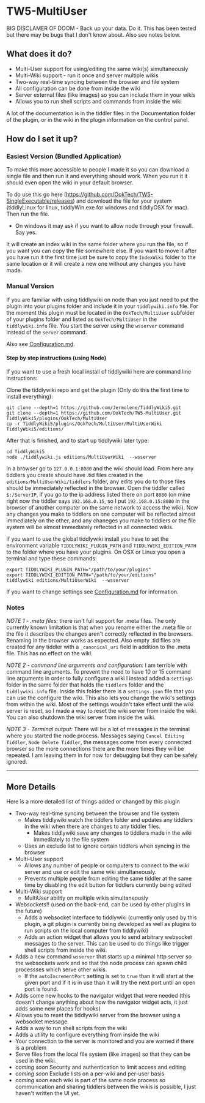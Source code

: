 # TW5-MultiUser

BIG DISCLAMER OF DOOM - Back up your data. Do it. This has been tested but
there may be bugs that I don't know about. Also see notes below.

## What does it do?

- Multi-User support for using/editing the same wiki(s) simultaneously
- Multi-Wiki support - run it once and server multiple wikis
- Two-way real-time syncing between the browser and file system
- All configuration can be done from inside the wiki
- Server external files (like images) so you can include them in your wikis
- Allows you to run shell scripts and commands from inside the wiki

A lot of the documentation is in the tiddler files in the Documentation folder
of the plugin, or in the wiki in the plugin information on the control panel.

## How do I set it up?

### Easiest Version (Bundled Application)

To make this more accessible to people I made it so you can download a single
file and then run it and everything should work. When you run it it should even
open the wiki in your default browser.

To do use this go here
(https://github.com/OokTech/TW5-SingleExecutable/releases) and download the
file for your system (tiddlyLinux for linux, tiddlyWin.exe for windows and
tiddlyOSX for mac). Then run the file.

- On windows it may ask if you want to allow node through your firewall. Say
  yes.

It will create an index wiki in the same folder where you run the file, so if
you want you can copy the file somewhere else. If you want to move it after you
have run it the first time just be sure to copy the `IndexWiki` folder to the
same location or it will create a new one without any changes you have made.

### Manual Version

If you are familiar with using tiddlywiki on node than you just need to put
the plugin into your plugins folder and include it in your `tiddlywiki.info`
file. For the moment this plugin must be located in the `OokTech/MultiUser`
subfolder of your plugins folder and listed as `OokTech/MultiUser` in the
`tiddlywiki.info` file. You start the server using the `wsserver` command
instead of the `server` command.

Also see <a href='./Configuration.md'>Configuration.md</a>.

#### Step by step instructions (using Node)

If you want to use a fresh local install of tiddlywiki here are command line
instructions:

Clone the tiddlywiki repo and get the plugin (Only do this the first time to
install everything):
```
git clone --depth=1 https://github.com/Jermolene/TiddlyWiki5.git
git clone --depth=1 https://github.com/OokTech/TW5-MultiUser.git TiddlyWiki5/plugins/OokTech/MultiUser
cp -r TiddlyWiki5/plugins/OokTech/MultiUser/MultiUserWiki TiddlyWiki5/editions/
```

After that is finished, and to start up tiddlywiki later type:

```
cd TiddlyWiki5
node ./tiddlywiki.js editions/MultiUserWiki  --wsserver
```

In a browser go to `127.0.0.1:8080` and the wiki should load. From here any
tiddlers you create should have .tid files created in the
`editions/MultiUserWiki/tiddlers` folder, any edits you do to those files
should be immediately reflected in the browser. Open the tiddler called
`$:/ServerIP`, if you go to the ip address listed there on port `8080` (on mine
right now the tiddler says `192.168.0.15`, so I put `192.168.0.15:8080` in the
browser of another computer on the same network to access the wiki). Now any
changes you make to tiddlers on one computer will be reflected almost
immediately on the other, and any chaneges you make to tiddlers or the file
system will be almost immediately reflected in all connected wikis.

If you want to use the global tiddlywiki install you have to set the
environment variable `TIDDLYWIKI_PLUGIN_PATH` and `TIDDLYWIKI_EDITION_PATH` to
the folder where you have your plugins. On OSX or Linux you open a terminal and
type these commands:

```
export TIDDLYWIKI_PLUGIN_PATH="/path/to/your/plugins"
export TIDDLYWIKI_EDITION_PATH="/path/to/your/editions"
tiddlywiki editions/MultiUserWiki  --wsserver
```

If you want to change settings see
<a href='./Configuration.md'>Configuration.md</a> for information.

### Notes

*NOTE 1 - .meta files:* there isn't full support for .meta files. The only
currently known limitation is that when you rename either the .meta file or the
file it describes the changes aren't correctly reflected in the browsers.
Renaming in the browser works as expected. Also empty .tid files are created
for any tiddler with a `_canonical_uri` field in addition to the .meta file.
This has no effect on the wiki.

*NOTE 2 - command line arguments and configuration:*
I am terrible with command line arguments.
To prevent the need to have 10 or 15 command line arguments in order to fully
configure a wiki I instead added a `settings` folder in the same folder that
holds the `tiddlers` folder and the `tiddlywiki.info` file. Inside this folder
there is a `settings.json` file that you can use the configure the wiki.
This also lets you change the wiki's settings from within the wiki. Most of the
settings wouldn't take effect until the wiki server is reset, so I made a way
to reset the wiki server from inside the wiki. You can also shutdown the wiki
server from inside the wiki.

*NOTE 3 - Terminal output:*
There will be a lot of messages in the terminal where you started the node
process. Messages saying `Cancel Editing Tiddler`, `Node Delete Tiddler`, the
messages come from every connected browser so the more connections there are
the more times they will be repeated. I am leaving them in for now for
debugging but they can be safely ignored.

---

## More Details

Here is a more detailed list of things added or changed by this plugin

- Two-way real-time syncing between the browser and file system
  - Makes tiddlywiki watch the tiddlers folder and updates any tiddlers in the
    wiki when there are changes to any tiddler files.
    - Makes tiddlywiki save any changes to tiddlers made in the wiki
    immediately to the file system
  - Uses an exclude list to ignore certain tiddlers when syncing in the browser
- Multi-User support
  - Allows any number of people or computers to connect to the wiki server and
    use or edit the same wiki simultaneously.
  - Prevents multiple people from editing the same tiddler at the same time by
    disabling the edit button for tiddlers currently being edited
- Multi-Wiki support
  - MultiUser ability on multiple wikis simultaneously
- Websockets!! (used on the back-end, can be used by other plugins in the
  future)
  - Adds a websocket interface to tiddlywiki (currently only used by this
    plugin, a git plugin is currently being developed as well as plugins to run
    scripts on the local computer from tiddlywiki)
  - Adds an action widget that allows you to send arbitrary websocket messages
    to the server. This can be used to do things like trigger shell scripts
    from inside the wiki.
- Adds a new command `wsserver` that starts up a minimal http server so the
  websockets work and so that the node process can spawn child processses which
  serve other wikis.
  - If the `autoIncrementPort` setting is set to `true` than it will start at
    the given port and if it is in use than it will try the next port until an
    open port is found.
- Adds some new hooks to the navigator widget that were needed (this doesn't
  change anything about how the navigator widget acts, it just adds some new
  places for hooks)
- Allows you to reset the tiddlywiki server from the browser using a websocket
  message.
- Adds a way to run shell scripts from the wiki
- Adds a utility to configure everything from inside the wiki
- Your connection to the server is monitored and you are warned if there is a
  problem
- Serve files from the local file system (like images) so that they can be
  used in the wiki.
- *coming soon* Security and authentication to limit access and editing
- *coming soon* Exclude lists on a per-wiki and per-user basis
- *coming soon* each wiki is part of the same node process so communication and
  sharing tiddlers between the wikis is possible, I just haven't written the UI
  yet.
